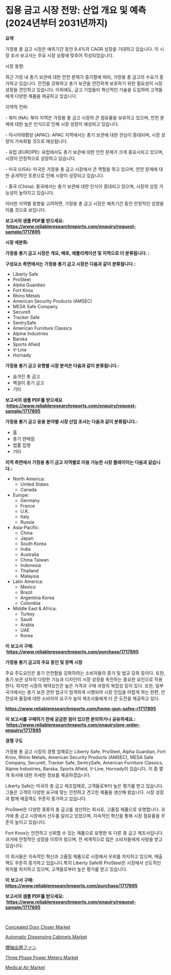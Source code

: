 <p><h1>집용 금고 시장 전망: 산업 개요 및 예측 (2024년부터 2031년까지)</h1></p><p><strong>요약</strong></p>
<p><p>가정용 총 금고 시장은 예측기간 동안 9.4%의 CAGR 성장을 기대하고 있습니다. 이 시장 조사 보고서는 주요 시장 상황에 맞추어 작성되었습니다.</p><p>시장 동향:</p><p>최근 가정 내 총기 보관에 대한 안전 문제가 증가함에 따라, 가정용 총 금고의 수요가 증가하고 있습니다. 안전을 강화하고 총기 보관을 안전하게 보호하기 위한 필요성이 시장 성장을 견인하고 있습니다. 이외에도, 금고 기업들이 혁신적인 기술을 도입하여 고객들에게 다양한 제품을 제공하고 있습니다.</p><p>지역적 전파:</p><p>- 북미 (NA): 북미 지역은 가정용 총 금고 시장의 큰 점유율을 보유하고 있으며, 안전 문제에 대한 높은 인식으로 인해 시장 성장이 예상되고 있습니다.</p><p>- 아시아태평양 (APAC): APAC 지역에서는 총기 보관에 대한 관심이 증대되며, 시장 성장이 가속화될 것으로 예상됩니다.</p><p>- 유럽 (EUROPE): 유럽에서도 총기 보관에 대한 안전 문제가 크게 중요시되고 있으며, 시장이 안정적으로 성장하고 있습니다.</p><p>- 미국 (USA): 미국은 가정용 총 금고 시장에서 큰 역할을 하고 있으며, 안전 문제에 대한 공개적인 토론으로 인해 시장이 성장되고 있습니다.</p><p>- 중국 (China): 중국에서는 총기 보관에 대한 인식이 증대되고 있으며, 시장의 성장 가능성이 높아지고 있습니다.</p><p>이러한 지역별 동향을 고려하면, 가정용 총 금고 시장은 예측기간 동안 안정적인 성장을 이룰 것으로 보입니다.</p></p>
<p><strong>보고서의 샘플 PDF를 받으세요: &nbsp;<a href="https://www.reliableresearchreports.com/enquiry/request-sample/1717895">https://www.reliableresearchreports.com/enquiry/request-sample/1717895</a></strong></p>
<p><strong>시장 세분화:</strong></p>
<p><strong> 가정용 총기 금고 시장은 개요, 배포, 애플리케이션 및 지역으로 더 분류됩니다. :</strong></p>
<p><strong>구성요소 측면에서는 가정용 총기 금고 시장은 다음과 같이 분류됩니다.:</strong></p>
<p><ul><li>Liberty Safe</li><li>ProSteel</li><li>Alpha Guardian</li><li>Fort Knox</li><li>Rhino Metals</li><li>American Security Products (AMSEC)</li><li>MESA Safe Company</li><li>SecureIt</li><li>Tracker Safe</li><li>SentrySafe</li><li>American Furniture Classics</li><li>Alpine Industries</li><li>Barska</li><li>Sports Afield</li><li>V-Line</li><li>Hornady</li></ul></p>
<p><strong> 가정용 총기 금고 유형별 시장 분석은 다음과 같이 분류됩니다.:</strong></p>
<p><ul><li>숨겨진 총 금고</li><li>벽걸이 총기 금고</li><li>기타</li></ul></p>
<p><strong>보고서의 샘플 PDF를 받으세요 :<a href="https://www.reliableresearchreports.com/enquiry/request-sample/1717895">https://www.reliableresearchreports.com/enquiry/request-sample/1717895</a></strong></p>
<p><strong> 가정용 총기 금고 응용 분야별 시장 산업 조사는 다음과 같이 분류됩니다.:</strong></p>
<p><ul><li>홈</li><li>총기 판매점</li><li>법률 집행</li><li>기타</li></ul></p>
<p><strong>지역 측면에서 가정용 총기 금고 지역별로 이용 가능한 시장 플레이어는 다음과 같습니다.:</strong></p>
<p><ul>
    <li>
        North America:
        <ul>
            <li>United States</li>
            <li>Canada</li>
        </ul>
    </li>
    <li>
        Europe:
        <ul>
            <li>Germany</li>
            <li>France</li>
            <li>U.K.</li>
            <li>Italy</li>
            <li>Russia</li>
        </ul>
    </li>
    <li>
        Asia-Pacific:
        <ul>
            <li>China</li>
            <li>Japan</li>
            <li>South Korea</li>
            <li>India</li>
            <li>Australia</li>
            <li>China Taiwan</li>
            <li>Indonesia</li>
            <li>Thailand</li>
            <li>Malaysia</li>
        </ul>
    </li>
    <li>
        Latin America:
        <ul>
            <li>Mexico</li>
            <li>Brazil</li>
            <li>Argentina Korea</li>
            <li>Colombia</li>
        </ul>
    </li>
    <li>
        Middle East & Africa:
        <ul>
            <li>Turkey</li>
            <li>Saudi</li>
            <li>Arabia</li>
            <li>UAE</li>
            <li>Korea</li>
        </ul>
    </li>
    </ul></p>
<p><strong>이 보고서 구매: &nbsp;<a href="https://www.reliableresearchreports.com/purchase/1717895">https://www.reliableresearchreports.com/purchase/1717895</a></strong></p>
<p><strong>가정용 총기 금고의 주요 동인 및 장벽 시장</strong></p>
<p><p>주요 주도요인은 총기 안전함을 강화하려는 소비자들의 증가 및 법규 강화 등이다. 또한, 총기 보관 상자의 다양한 기능과 디자인이 시장 성장을 촉진하는 중요한 요인으로 작용한다. 하지만 시장의 제약요인은 높은 가격과 구매 과정의 복잡성 등이 있다. 또한, 일부 국가에서는 총기 보관 관련 법규가 엄격하게 시행되어 시장 진입을 어렵게 하는 한편, 안전성과 품질에 대한 소비자의 요구가 높아 제조사들에게 더 큰 도전을 제공하고 있다.</p></p>
<p><strong><a href="https://www.reliableresearchreports.com/home-gun-safes-r1717895">https://www.reliableresearchreports.com/home-gun-safes-r1717895</a></strong></p>
<p><strong>이 보고서를 구매하기 전에 궁금한 점이 있으면 문의하거나 공유하세요.: &nbsp;<a href="https://www.reliableresearchreports.com/enquiry/pre-order-enquiry/1717895">https://www.reliableresearchreports.com/enquiry/pre-order-enquiry/1717895</a></strong></p>
<p><strong>경쟁 구도</strong></p>
<p><p>가정용 총 금고 시장의 경쟁 업체로는 Liberty Safe, ProSteel, Alpha Guardian, Fort Knox, Rhino Metals, American Security Products (AMSEC), MESA Safe Company, SecureIt, Tracker Safe, SentrySafe, American Furniture Classics, Alpine Industries, Barska, Sports Afield, V-Line, Hornady이 있습니다. 이 중 몇 개 회사에 대한 자세한 정보를 제공하겠습니다.</p><p>Liberty Safe는 미국의 총 금고 제조업체로, 고객들로부터 높은 평가를 받고 있습니다. 그들은 고객의 다양한 요구에 맞는 안전하고 견고한 제품을 생산해 왔습니다. 시장 성장과 함께 매출액도 꾸준히 증가하고 있습니다.</p><p>ProSteel은 다양한 종류의 총 금고를 생산하는 회사로, 고품질 제품으로 유명합니다. 과거에 총 금고 시장에서 선두를 달리고 있었으며, 지속적인 혁신을 통해 시장 점유율을 꾸준히 높이고 있습니다.</p><p>Fort Knox는 안전하고 신뢰할 수 있는 제품으로 유명한 또 다른 총 금고 제조사입니다. 과거에 안정적인 성장을 이루어 왔으며, 전 세계적으로 많은 소비자들에게 사랑을 받고 있습니다.</p><p>이 회사들은 지속적인 혁신과 고품질 제품으로 시장에서 우위를 차지하고 있으며, 매출액도 꾸준히 증가하고 있습니다.특히 Liberty Safe와 ProSteel은 시장에서 선도적인 위치를 차지하고 있으며, 고객들로부터 높은 평가를 받고 있습니다.</p></p>
<p><strong>이 보고서 구매: &nbsp; <a href="https://www.reliableresearchreports.com/purchase/1717895">https://www.reliableresearchreports.com/purchase/1717895</a></strong></p>
<p><strong>보고서의 샘플 PDF를 받으세요: &nbsp;<a href="https://www.reliableresearchreports.com/enquiry/request-sample/1717895">https://www.reliableresearchreports.com/enquiry/request-sample/1717895</a></strong><strong></strong></p>
<p>&nbsp;</p>
<p><p><a href="https://github.com/rahu1506/Market-Research-Report-List-3/blob/main/concealed-door-closer-market.md">Concealed Door Closer Market</a></p><p><a href="https://github.com/juniordelafrance/Market-Research-Report-List-2/blob/main/automatic-dispensing-cabinets-market.md">Automatic Dispensing Cabinets Market</a></p><p><a href="https://github.com/moulafa/Market-Research-Report-List-1/blob/main/652050127573.md">煙抽出用ファン</a></p><p><a href="https://view.publitas.com/reportprime-1/three-phase-power-meters-market-size-cagr-trends-2024-2030/">Three Phase Power Meters Market</a></p><p><a href="https://issuu.com/reportprime-2/docs/medical-air-market-size-2030.pptx">Medical Air Market</a></p></p>